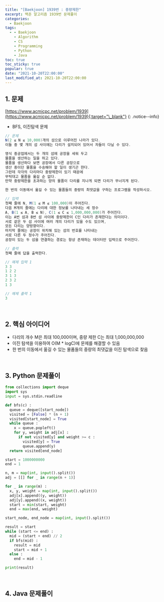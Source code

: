 ```yaml
---
title: "[Baekjoon] 1939번 : 중량제한"
excerpt: 백준 알고리즘 1939번 문제풀이
categories:
  - Baekjoon
tags:
  - - Baekjoon
    - Algorithm
    - CS
    - Programming
    - Python
    - Java
toc: true
toc_sticky: true
popular: true
date: "2021-10-20T22:00:00"
last_modified_at: 2021-10-20T22:00:00
---
```


## 1. 문제

[https://www.acmicpc.net/problem/1939](https://www.acmicpc.net/problem/1939){:target="\_blank"}
{: .notice--info}

- BFS, 이진탐색 문제

```java
// 문제
N(2 ≤ N ≤ 10,000)개의 섬으로 이루어진 나라가 있다.
이들 중 몇 개의 섬 사이에는 다리가 설치되어 있어서 차들이 다닐 수 있다.

영식 중공업에서는 두 개의 섬에 공장을 세워 두고
물품을 생산하는 일을 하고 있다.
물품을 생산하다 보면 공장에서 다른 공장으로
생산 중이던 물품을 수송해야 할 일이 생기곤 한다.
그런데 각각의 다리마다 중량제한이 있기 때문에
무턱대고 물품을 옮길 순 없다.
만약 중량제한을 초과하는 양의 물품이 다리를 지나게 되면 다리가 무너지게 된다.

한 번의 이동에서 옮길 수 있는 물품들의 중량의 최댓값을 구하는 프로그램을 작성하시오.

// 입력
첫째 줄에 N, M(1 ≤ M ≤ 100,000)이 주어진다.
다음 M개의 줄에는 다리에 대한 정보를 나타내는 세 정수
A, B(1 ≤ A, B ≤ N), C(1 ≤ C ≤ 1,000,000,000)가 주어진다.
이는 A번 섬과 B번 섬 사이에 중량제한이 C인 다리가 존재한다는 의미이다.
서로 같은 두 섬 사이에 여러 개의 다리가 있을 수도 있으며,
모든 다리는 양방향이다.
마지막 줄에는 공장이 위치해 있는 섬의 번호를 나타내는
서로 다른 두 정수가 주어진다.
공장이 있는 두 섬을 연결하는 경로는 항상 존재하는 데이터만 입력으로 주어진다.

// 출력
첫째 줄에 답을 출력한다.

// 예제 입력 1
3 3
1 2 2
3 1 3
2 3 2
1 3

// 예제 출력 1
3
```

<br>

## 2. 핵심 아이디어

- 다리의 개수 M은 최대 100,000이며, 중량 제한 C는 최대 1,000,000,000
- 이진 탐색을 이용하여 O(M \* logC)에 문제를 해결할 수 있음
- 한 번의 이동에서 옮길 수 있는 물품들의 중량의 최댓값을 이진 탐색으로 찾음

<br>

## 3. Python 문제풀이

```python
from collections import deque
import sys
input = sys.stdin.readline

def bfs(c) :
  queue = deque([start_node])
  visited = [False] * (n + 1)
  visited[start_node] = True
  while queue :
    x = queue.popleft()
    for y, weight in adj[x] :
      if not visited[y] and weight >= c :
        visited[y] = True
        queue.append(y)
  return visited[end_node]

start = 1000000000
end = 1

n, m = map(int, input().split())
adj = [[] for _ in range(n + 1)]

for _ in range(m) :
  x, y, weight = map(int, input().split())
  adj[x].append((y, weight))
  adj[y].append((x, weight))
  start = min(start, weight)
  end = max(end, weight)

start_node, end_node = map(int, input().split())

result = start
while (start <= end) :
  mid = (start + end) // 2
  if bfs(mid) :
    result = mid
    start = mid + 1
  else :
    end = mid - 1

print(result)
```

<br>

## 4. Java 문제풀이

```java

```

